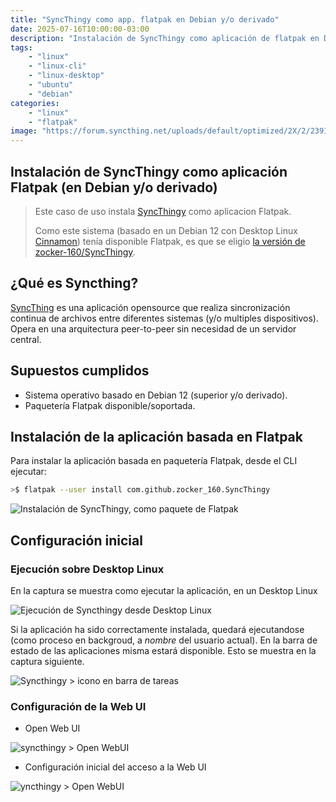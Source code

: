 ```yaml
---
title: "SyncThingy como app. flatpak en Debian y/o derivado"
date: 2025-07-16T10:00:00-03:00
description: "Instalación de SyncThingy como aplicación de flatpak en Debian (y/o derivado, o Ubuntu)."
tags:
    - "linux"
    - "linux-cli"
    - "linux-desktop"
    - "ubuntu"
    - "debian"
categories:
    - "linux"
    - "flatpak"
image: "https://forum.syncthing.net/uploads/default/optimized/2X/2/2391f779a1efb96b8618a7d67aa41b0331f8e24d_2_690x431.png"
---
```


## Instalación de SyncThingy como aplicación Flatpak (en Debian y/o derivado)

> Este caso de uso instala [SyncThingy](https://github.com/zocker-160/SyncThingy) como aplicacion Flatpak.
>
> Como este sistema (basado en un Debian 12 con Desktop Linux [Cinnamon](https://github.com/linuxmint/cinnamon)) tenía disponible Flatpak, es que se eligio [la versión de zocker-160/SyncThingy](https://github.com/zocker-160/SyncThingy).
>

## ¿Qué es Syncthing?

[SyncThing](https://syncthing.net/) es una aplicación opensource que realiza sincronización continua de archivos entre diferentes sistemas (y/o multiples dispositivos). Opera en una arquitectura peer-to-peer sin necesidad de un servidor central.

## Supuestos cumplidos

- Sistema operativo basado en Debian 12 (superior y/o derivado).
- Paquetería Flatpak disponible/soportada.

## Instalación de la aplicación basada en Flatpak

Para instalar la aplicación basada en paquetería Flatpak, desde el CLI ejecutar:

```bash
>$ flatpak --user install com.github.zocker_160.SyncThingy
```

![Instalación de SyncThingy, como paquete de Flatpak](/images/flatpak-syncthingy-install.png)

## Configuración inicial

### Ejecución sobre Desktop Linux

En la captura se muestra como ejecutar la aplicación, en un Desktop Linux

![Ejecución de Syncthingy desde Desktop Linux](/images/syncthingy-running.png)

Si la aplicación ha sido correctamente instalada, quedará ejecutandose (como proceso en backgroud, a _nombre_ del usuario actual). En la barra de estado de las aplicaciones misma estará disponible. Esto se muestra en la captura siguiente.

![Syncthingy > icono en barra de tareas](/images/syncthingy-task-icon.png)

### Configuración de la Web UI

- Open Web UI

![syncthingy > Open WebUI](/images/syncthingy-open-webui.png)

- Configuración inicial del acceso a la Web UI

![yncthingy > Open WebUI](/images/syncthingy-web-ui-setting.png)
